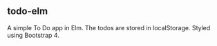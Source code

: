 todo-elm
--------

A simple To Do app in Elm. The todos are stored in localStorage. Styled using Bootstrap 4.
